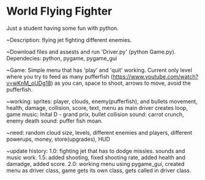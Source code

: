# World Flying Fighter
 Just a student having some fun with python.

~Description: flying jet fighting different enemies.

~Download files and assests and run 'Driver.py' (python Game.py).
Dependecies: python, pygame, pygame_gui

~Game: Simple menu that has 'play' and 'quit' working. Current only level where you try to feed as many pufferfish (https://www.youtube.com/watch?v=wKnM_oUDg18) as you can, space to shoot, arrows to move, avoid the pufferfish.

~working:
sprites: player, clouds, enemy(pufferfish), and bullets
movement, health, damage, collision, score, text, menu as main driver creates loop, game music: Inital D - grand prix, bullet collision sound: carrot crunch, enemy death sound: puffer fish moan.

~need:
random cloud size, levels, different enemies and players, different powerups, money, store(upgrades), HUD

~update history:
1.0: fighting jet that has to dodge missles. sounds and music work.
1.5: added shooting, fixed shooting rate, added health and damadge, added score.
2.0: working menu using pygame_gui, created menu as driver class, game gets its own class, gets called in driver class.
